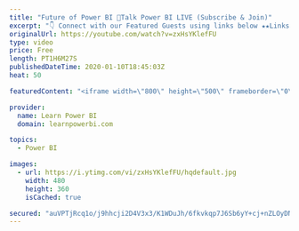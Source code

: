 ```yaml
---
title: "Future of Power BI 🔴Talk Power BI LIVE (Subscribe & Join)"
excerpt: "👇 Connect with our Featured Guests using links below ★★Links to Topics Discussed (Click to Jump)★★ 03:04 Guest Introductions 06:12 Indicators for the Future of Power BI 08:05 How was 2019 for Power BI in your world? 15:20 What forces are working in favor of Power BI and fueling it’s growth? 23:49 What"
originalUrl: https://youtube.com/watch?v=zxHsYKlefFU
type: video
price: Free
length: PT1H6M27S
publishedDateTime: 2020-01-10T18:45:03Z
heat: 50

featuredContent: "<iframe width=\"800\" height=\"500\" frameborder=\"0\" src=\"https://www.youtube.com/embed/zxHsYKlefFU\" allow=\"accelerometer; autoplay; encrypted-media; gyroscope; picture-in-picture\" allowfullscreen></iframe>"

provider:
  name: Learn Power BI
  domain: learnpowerbi.com

topics:
  - Power BI

images:
  - url: https://i.ytimg.com/vi/zxHsYKlefFU/hqdefault.jpg
    width: 480
    height: 360
    isCached: true

secured: "auVPTjRcq1o/j9hhcji2D4V3x3/K1WDuJh/6fkvkqp7J6Sb6yY+cj+nZLOyDNs29rbr5GcQhC03qLB94LXVP3S1NdYrCgle6hEhZYNFRkgVYNUXl+8wjv1AyGJA9keE4okffnm+1WqGXc8vXdc3RHaEl2K1BLbQ5JiNAEpPTlG6qdYvgv064rVHH/2F/FPShdHRwIbDNV3H7ckm8oDWKOagWiWjIyslHZK3UjUkxbZPkfKPeYYyM/PhryN/XZ81zihlhEQzqB2ftVCUQNkngkoadxJh58D3D7uDXX3T7Vf2LbSg20zMla5eKZkbvS6kW/GHkW/ADbJID6KbSVFPfqikZjcwzNYWxgr9zfW8U/BNh8wIaem6d2P3rAhElAMu0+X/AH73jXyAJGGwEFMvWIw==;AahMczQ2Gc7E1gSgZnFebQ=="
---
```


